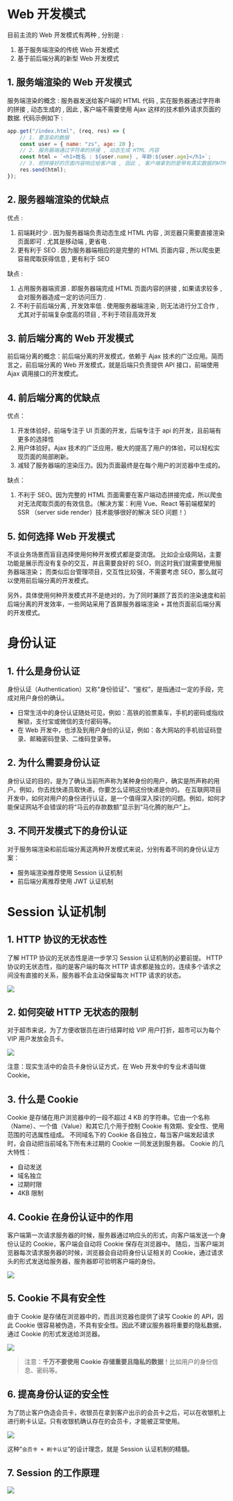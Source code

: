 # Web 开发模式

目前主流的 Web 开发模式有两种 , 分别是 :

1. 基于服务端渲染的传统 Web 开发模式
2. 基于前后端分离的新型 Web 开发模式

## 1. 服务端渲染的 Web 开发模式

服务端渲染的概念 : 服务器发送给客户端的 HTML 代码 , 实在服务器通过字符串的拼接 , 动态生成的 , 因此 , 客户端不需要使用 Ajax 这样的技术额外请求页面的数据. 代码示例如下 :

```js
app.get("/index.html", (req, res) => {
	// 1. 要渲染的数据
	const user = { name: "zs", age: 20 };
	// 2. 服务器端通过字符串的拼接 , 动态生成 HTML 内容
	const html = `<h1>姓名 : ${user.name} , 年龄:${user.age}</h1>`;
	// 3. 把拼接好的页面内容响应给客户端 , 因此 , 客户端拿到的是带有真实数据的HTML页面
	res.send(html);
});
```

## 2. 服务器端渲染的优缺点

优点 :

1. 前端耗时少 . 因为服务器端负责动态生成 HTML 内容 , 浏览器只需要直接渲染页面即可 . 尤其是移动端 , 更省电 .
2. 更有利于 SEO . 因为服务器端相应的是完整的 HTML 页面内容 , 所以爬虫更容易爬取获得信息 , 更有利于 SEO

缺点 :

1. 占用服务器端资源 . 即服务器端完成 HTML 页面内容的拼接 , 如果请求较多 , 会对服务器造成一定的访问压力 .
2. 不利于前后端分离 , 开发效率低 . 使用服务器端渲染 , 则无法进行分工合作 , 尤其对于前端复杂度高的项目 , 不利于项目高效开发

## 3. 前后端分离的 Web 开发模式

前后端分离的概念：前后端分离的开发模式，依赖于 Ajax 技术的广泛应用。简而言之，前后端分离的 Web 开发模式，就是后端只负责提供 API 接口，前端使用 Ajax 调用接口的开发模式。

## 4. 前后端分离的优缺点

优点：

1. 开发体验好。前端专注于 UI 页面的开发，后端专注于 api 的开发，且前端有更多的选择性
2. 用户体验好。Ajax 技术的广泛应用，极大的提高了用户的体验，可以轻松实现页面的局部刷新。
3. 减轻了服务器端的渲染压力。因为页面最终是在每个用户的浏览器中生成的。

缺点：

1. 不利于 SEO。因为完整的 HTML 页面需要在客户端动态拼接完成，所以爬虫对无法爬取页面的有效信息。（解决方案：利用 Vue、React 等前端框架的 SSR （server side render）技术能够很好的解决 SEO 问题！）

## 5. 如何选择 Web 开发模式

不谈业务场景而盲目选择使用何种开发模式都是耍流氓。
比如企业级网站，主要功能是展示而没有复杂的交互，并且需要良好的 SEO，则这时我们就需要使用服务器端渲染；
而类似后台管理项目，交互性比较强，不需要考虑 SEO，那么就可以使用前后端分离的开发模式。

另外，具体使用何种开发模式并不是绝对的，为了同时兼顾了首页的渲染速度和前后端分离的开发效率，一些网站采用了首屏服务器端渲染 + 其他页面前后端分离的开发模式。

# 身份认证

## 1. 什么是身份认证

身份认证（Authentication）又称“身份验证”、“鉴权”，是指通过一定的手段，完成对用户身份的确认。

-   日常生活中的身份认证随处可见，例如：高铁的验票乘车，手机的密码或指纹解锁，支付宝或微信的支付密码等。
-   在 Web 开发中，也涉及到用户身份的认证，例如：各大网站的手机验证码登录、邮箱密码登录、二维码登录等。

## 2. 为什么需要身份认证

身份认证的目的，是为了确认当前所声称为某种身份的用户，确实是所声称的用户。例如，你去找快递员取快递，你要怎么证明这份快递是你的。
在互联网项目开发中，如何对用户的身份进行认证，是一个值得深入探讨的问题。例如，如何才能保证网站不会错误的将“马云的存款数额”显示到“马化腾的账户”上。

## 3. 不同开发模式下的身份认证

对于服务端渲染和前后端分离这两种开发模式来说，分别有着不同的身份认证方案：

-   服务端渲染推荐使用 Session 认证机制
-   前后端分离推荐使用 JWT 认证机制

# Session 认证机制

## 1. HTTP 协议的无状态性

了解 HTTP 协议的无状态性是进一步学习 Session 认证机制的必要前提。
HTTP 协议的无状态性，指的是客户端的每次 HTTP 请求都是独立的，连续多个请求之间没有直接的关系，服务器不会主动保留每次 HTTP 请求的状态。

![](../../img/Session.png)

## 2. 如何突破 HTTP 无状态的限制

对于超市来说，为了方便收银员在进行结算时给 VIP 用户打折，超市可以为每个 VIP 用户发放会员卡。

![](../../img/Cookie.png)

注意：现实生活中的会员卡身份认证方式，在 Web 开发中的专业术语叫做 Cookie。

## 3. 什么是 Cookie

Cookie 是存储在用户浏览器中的一段不超过 4 KB 的字符串。它由一个名称（Name）、一个值（Value）和其它几个用于控制 Cookie 有效期、安全性、使用范围的可选属性组成。
不同域名下的 Cookie 各自独立，每当客户端发起请求时，会自动把当前域名下所有未过期的 Cookie 一同发送到服务器。
Cookie 的几大特性：

-   自动发送
-   域名独立
-   过期时限
-   4KB 限制

## 4. Cookie 在身份认证中的作用

客户端第一次请求服务器的时候，服务器通过响应头的形式，向客户端发送一个身份认证的 Cookie，客户端会自动将 Cookie 保存在浏览器中。
随后，当客户端浏览器每次请求服务器的时候，浏览器会自动将身份认证相关的 Cookie，通过请求头的形式发送给服务器，服务器即可验明客户端的身份。

![](../../img/Cookie的作用.png)

## 5. Cookie 不具有安全性

由于 Cookie 是存储在浏览器中的，而且浏览器也提供了读写 Cookie 的 API，因此 Cookie 很容易被伪造，不具有安全性。因此不建议服务器将重要的隐私数据，通过 Cookie 的形式发送给浏览器。

![](../../img/Cookie安全性.png)

>注意：**千万不要使用 Cookie 存储重要且隐私的数据**！比如用户的身份信息、密码等。

## 6. 提高身份认证的安全性

为了防止客户伪造会员卡，收银员在拿到客户出示的会员卡之后，可以在收银机上进行刷卡认证。只有收银机确认存在的会员卡，才能被正常使用。

![](../../img/提高安全性.png)

这种“`会员卡 + 刷卡认证`”的设计理念，就是 Session 认证机制的精髓。

## 7. Session 的工作原理

![](../../img/session的工作原理.png)

